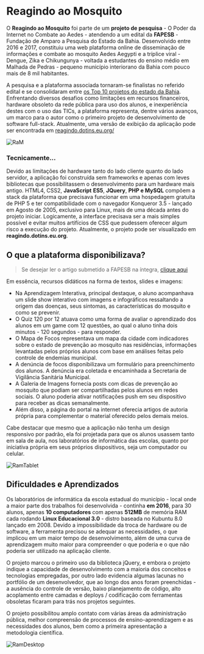 # Reagindo ao Mosquito

O **Reagindo ao Mosquito** foi parte de um **projeto de pesquisa** - O Poder da Internet no Combate ao Aedes - atendendo a um edital da **FAPESB** - Fundação de Amparo a Pesquisa do Estado da Bahia. Desenvolvido entre 2016 e 2017, constituiu uma web plataforma online de disseminação de informações e combate ao mosquito Aedes Aegypti e a tríplice viral - Dengue, Zika e Chikungunya - voltada a estudantes do ensino médio em Malhada de Pedras - pequeno município interiorano da Bahia com pouco mais de 8 mil habitantes.

A pesquisa e a plataforma associada tornaram-se finalistas no referido edital e se consolidaram entre [os Top 10 projetos do estado da Bahia](https://www.bahia.ba.gov.br/2017/01/noticias/educacao/estudantes-da-rede-estadual-tem-projetos-selecionados-pela-fapesb/). Enfrentando diversos desafios como limitações em recursos financeiros, hardware obsoleto da rede pública para uso dos alunos, e inexperiência destes com o uso das TICs, a plataforma representa, dentre vários avanços, um marco para o autor como o primeiro projeto de desenvolvimento de software full-stack. Atualmente, uma versão de exibição da aplicação pode ser encontrada em [reagindo.dotins.eu.org/](https://reagindo.dotins.eu.org)

![RaM](https://i.imgur.com/QMsfIlQ.jpg)


### Tecnicamente…

Devido as limitações de hardware tanto do lado cliente quanto do lado servidor, a aplicação foi construída sem frameworks e apenas com leves bibliotecas que possibilitassem o desenvolvimento para um hardware mais antigo. HTML4, CSS2, **JavaScript** **ES5**, **JQuery**, **PHP e MySQL** compõem a stack da plataforma que precisava funcionar em uma hospedagem gratuita de PHP 5 e ter compatibilidade com o navegador Konqueror 3.5 - lançado em Agosto de 2005, exclusivo para Linux, mais de uma década antes do projeto iniciar. Logicamente, a interface precisava ser a mais simples possível e evitar muitos artifícios de CSS que pudessem oferecer algum risco a execução do projeto. Atualmente, o projeto pode ser visualizado em **reagindo.dotins.eu.org**.


## O que a plataforma disponibilizava?

> Se desejar ler o artigo submetido a FAPESB na íntegra, [clique aqui](https://drive.google.com/file/d/1q0xTl3XdIO75vm-ppXbDnq95fHOYNkAK/view?usp=sharing)

Em essência, recursos didáticos na forma de textos, slides e imagens:

* Na Aprendizagem Interativa, principal destaque, o aluno acompanhava um slide show interativo com imagens e infográficos ressaltando a origem das doenças, seus sintomas, as características do mosquito e como se prevenir.
* O Quiz 120 por 12 atuava como uma forma de avaliar o aprendizado dos alunos em um game com 12 questões, ao qual o aluno tinha dois minutos - 120 segundos - para responder.
* O Mapa de Focos representava um mapa da cidade com indicadores sobre o estado de prevenção ao mosquito nas residências, informações levantadas pelos próprios alunos com base em análises feitas pelo controle de endemias municipal.
* A denúncia de focos disponibilizava um formulário para preenchimento dos alunos. A denúncia era coletada e encaminhada a Secretaria de Vigilância Sanitária Municipal.
* A Galeria de Imagens fornecia posts com dicas de prevenção ao mosquito que podiam ser compartilhadas pelos alunos em redes sociais. O aluno poderia ativar notificações push em seu dispositivo para receber as dicas semanalmente.
* Além disso, a página do portal na internet oferecia artigos de autoria própria para complementar o material oferecido pelos demais meios.

Cabe destacar que mesmo que a aplicação não tenha um design responsivo por padrão, ela foi projetada para que os alunos usassem tanto em sala de aula, nos laboratórios de informática das escolas, quanto por iniciativa própria em seus próprios dispositivos, seja um computador ou celular.

![RamTablet](https://i.imgur.com/bBNTzwu.jpg)


## Dificuldades e Aprendizados

Os laboratórios de informática da escola estadual do município - local onde a maior parte dos trabalhos foi desenvolvida - continha **em 2016**, para 30 alunos, apenas **10 computadores** com apenas **512MB** de memória RAM cada rodando **Linux Educacional 3.0** - distro baseada no Kubuntu 8.0 lançado em 2008. Devido a impossibilidade da troca de hardware ou de software, a ferramenta precisou se adequar as necessidades, o que implicou em um maior tempo de desenvolvimento, além de uma curva de aprendizagem muito maior para compreender o que poderia e o que não poderia ser utilizado na aplicação cliente.

O projeto marcou o primeiro uso da biblioteca jQuery, e embora o projeto indique a capacidade de desenvolvimento com a maioria dos conceitos e tecnologias empregadas, por outro lado evidencia algumas lacunas no portfólio de um desenvolvedor, que ao longo dos anos foram preenchidas - a ausência do controle de versão, baixo planejamento de código, alto acoplamento entre camadas e deploys / codificação com ferramentas obsoletas ficaram para trás nos projetos seguintes.

O projeto possibilitou amplo contato com várias áreas da administração pública, melhor compreensão de processos de ensino-aprendizagem e as necessidades dos alunos, bem como a primeira apresentação a metodologia científica.

![RamDesktop](https://i.imgur.com/Op5zHRQ.jpg)
